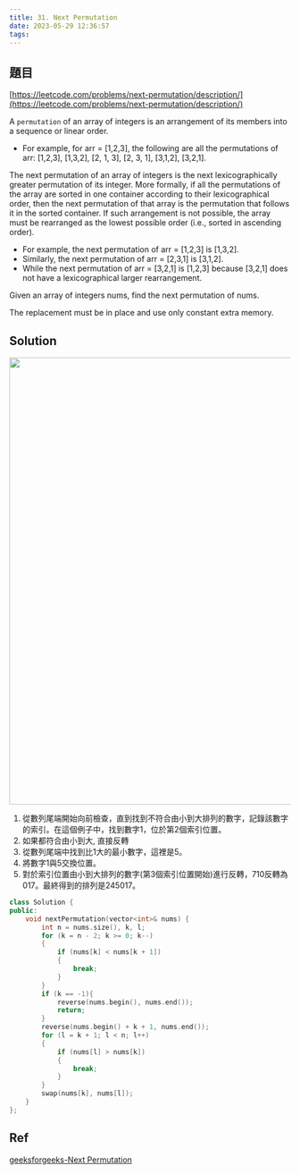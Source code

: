 ```yaml
---
title: 31. Next Permutation
date: 2023-05-29 12:36:57
tags:
---
```



## 題目

[https://leetcode.com/problems/next-permutation/description/](https://leetcode.com/problems/next-permutation/description/)

A `permutation` of an array of integers is an arrangement of its members into a sequence or linear order.

* For example, for arr = [1,2,3], the following are all the permutations of arr: [1,2,3], [1,3,2], [2, 1, 3], [2, 3, 1], [3,1,2], [3,2,1].

The next permutation of an array of integers is the next lexicographically greater permutation of its integer. More formally, if all the permutations of the array are sorted in one container according to their lexicographical order, then the next permutation of that array is the permutation that follows it in the sorted container. If such arrangement is not possible, the array must be rearranged as the lowest possible order (i.e., sorted in ascending order).

* For example, the next permutation of arr = [1,2,3] is [1,3,2].
* Similarly, the next permutation of arr = [2,3,1] is [3,1,2].
* While the next permutation of arr = [3,2,1] is [1,2,3] because [3,2,1] does not have a lexicographical larger rearrangement.

Given an array of integers nums, find the next permutation of nums.

The replacement must be in place and use only constant extra memory.
<!--more-->
## Solution

<img src="https://yanzzzzzzzzz.github.io/img//Nextpermutation.png"  width="800"/>

1. 從數列尾端開始向前檢查，直到找到不符合由小到大排列的數字，記錄該數字的索引。在這個例子中，找到數字1，位於第2個索引位置。
2. 如果都符合由小到大, 直接反轉
3. 從數列尾端中找到比1大的最小數字，這裡是5。
4. 將數字1與5交換位置。
5. 對於索引位置由小到大排列的數字(第3個索引位置開始)進行反轉，710反轉為017。最終得到的排列是245017。

```cpp
class Solution {
public:
    void nextPermutation(vector<int>& nums) {
        int n = nums.size(), k, l;
        for (k = n - 2; k >= 0; k--)
        {
            if (nums[k] < nums[k + 1])
            {
                break;
            }
        }
        if (k == -1){
            reverse(nums.begin(), nums.end());
            return;
        }
        reverse(nums.begin() + k + 1, nums.end());
        for (l = k + 1; l < n; l++)
        {
            if (nums[l] > nums[k])
            {
                break;
            }
        }
        swap(nums[k], nums[l]);
    }
};
```  

## Ref

[geeksforgeeks-Next Permutation](https://www.geeksforgeeks.org/next-permutation/)
